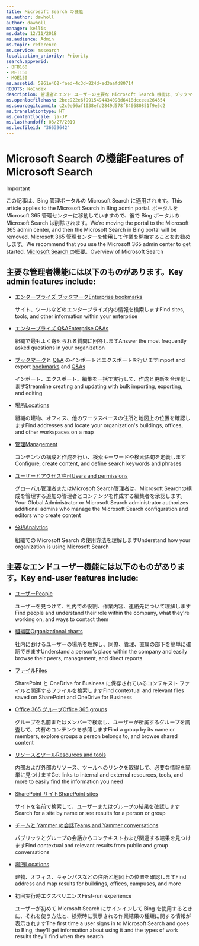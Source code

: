 ```yaml
---
title: Microsoft Search の機能
ms.author: dawholl
author: dawholl
manager: kellis
ms.date: 12/11/2018
ms.audience: Admin
ms.topic: reference
ms.service: mssearch
localization_priority: Priority
search.appverid:
- BFB160
- MET150
- MOE150
ms.assetid: 5861e462-faed-4c3d-824d-ed3aafd80714
ROBOTS: NoIndex
description: 管理者とエンド ユーザーの主要な Microsoft Search 機能は、ブックマーク、Q&A、管理、データ分析です
ms.openlocfilehash: 2bcc922e6f9915494434098d6418dcceea264354
ms.sourcegitcommit: c2c9e66af1038efd2849d578f846680851f9e5d2
ms.translationtype: HT
ms.contentlocale: ja-JP
ms.lasthandoff: 08/27/2019
ms.locfileid: "36639642"
---
```

# <a name="features-of-microsoft-search"></a><span data-ttu-id="5e85e-103">Microsoft Search の機能</span><span class="sxs-lookup"><span data-stu-id="5e85e-103">Features of Microsoft Search</span></span>

> [!IMPORTANT]
> <span data-ttu-id="5e85e-104">この記事は、Bing 管理ポータルの Microsoft Search に適用されます。</span><span class="sxs-lookup"><span data-stu-id="5e85e-104">This article applies to the Microsoft Search in Bing admin portal.</span></span> <span data-ttu-id="5e85e-105">ポータルを Microsoft 365 管理センターに移動していますので、後で Bing ポータルの Microsoft Search は削除されます。</span><span class="sxs-lookup"><span data-stu-id="5e85e-105">We’re moving the portal to the Microsoft 365 admin center, and then the Microsoft Search in Bing portal will be removed.</span></span> <span data-ttu-id="5e85e-106">Microsoft 365 管理センターを使用して作業を開始することをお勧めします。</span><span class="sxs-lookup"><span data-stu-id="5e85e-106">We recommend that you use the Microsoft 365 admin center to get started.</span></span> <span data-ttu-id="5e85e-107">[Microsoft Search の概要](overview-microsoft-search.md)。</span><span class="sxs-lookup"><span data-stu-id="5e85e-107">Overview of Microsoft Search</span></span>

## <a name="key-admin-features-include"></a><span data-ttu-id="5e85e-108">主要な管理者機能には以下のものがあります。</span><span class="sxs-lookup"><span data-stu-id="5e85e-108">Key admin features include:</span></span>

- [<span data-ttu-id="5e85e-109">エンタープライズ ブックマーク</span><span class="sxs-lookup"><span data-stu-id="5e85e-109">Enterprise bookmarks</span></span>](create-and-manage-bookmarks.md)
    
    <span data-ttu-id="5e85e-110">サイト、ツールなどのエンタープライズ内の情報を検索します</span><span class="sxs-lookup"><span data-stu-id="5e85e-110">Find sites, tools, and other information within your enterprise</span></span>
    
- [<span data-ttu-id="5e85e-111">エンタープライズ Q&A</span><span class="sxs-lookup"><span data-stu-id="5e85e-111">Enterprise Q&As</span></span>](create-and-manage-qas.md)
    
    <span data-ttu-id="5e85e-112">組織で最もよく寄せられる質問に回答します</span><span class="sxs-lookup"><span data-stu-id="5e85e-112">Answer the most frequently asked questions in your organization</span></span>
    
- <span data-ttu-id="5e85e-113">[ブックマーク](bulk-create-bookmarks.md)と [Q&A](bulk-create-qas.md) のインポートとエクスポートを行います</span><span class="sxs-lookup"><span data-stu-id="5e85e-113">Import and export [bookmarks](bulk-create-bookmarks.md) and [Q&As](bulk-create-qas.md)</span></span>
    
    <span data-ttu-id="5e85e-114">インポート、エクスポート、編集を一括で実行して、作成と更新を合理化します</span><span class="sxs-lookup"><span data-stu-id="5e85e-114">Streamline creating and updating with bulk importing, exporting, and editing</span></span>

- [<span data-ttu-id="5e85e-115">場所</span><span class="sxs-lookup"><span data-stu-id="5e85e-115">Locations</span></span>](locations.md)
    
    <span data-ttu-id="5e85e-116">組織の建物、オフィス、他のワークスペースの住所と地図上の位置を確認します</span><span class="sxs-lookup"><span data-stu-id="5e85e-116">Find addresses and locate your organization's buildings, offices, and other workspaces on a map</span></span>
    
- [<span data-ttu-id="5e85e-117">管理</span><span class="sxs-lookup"><span data-stu-id="5e85e-117">Management</span></span>](set-up-microsoft-search.md)
    
    <span data-ttu-id="5e85e-118">コンテンツの構成と作成を行い、検索キーワードや検索語句を定義します</span><span class="sxs-lookup"><span data-stu-id="5e85e-118">Configure, create content, and define search keywords and phrases</span></span>
    
- [<span data-ttu-id="5e85e-119">ユーザーとアクセス許可</span><span class="sxs-lookup"><span data-stu-id="5e85e-119">Users and permissions</span></span>](add-users.md)
    
    <span data-ttu-id="5e85e-120">グローバル管理者またはMicrosoft Search管理者は、Microsoft Searchの構成を管理する追加の管理者とコンテンツを作成する編集者を承認します。</span><span class="sxs-lookup"><span data-stu-id="5e85e-120">Your Global Administrator or Microsoft Search administrator authorizes additional admins who manage the Microsoft Search configuration and editors who create content</span></span>
    
- [<span data-ttu-id="5e85e-121">分析</span><span class="sxs-lookup"><span data-stu-id="5e85e-121">Analytics </span></span>](get-insights.md) 
    
    <span data-ttu-id="5e85e-122">組織での Microsoft Search の使用方法を理解します</span><span class="sxs-lookup"><span data-stu-id="5e85e-122">Understand how your organization is using Microsoft Search</span></span> 
    
## <a name="key-end-user-features-include"></a><span data-ttu-id="5e85e-123">主要なエンドユーザー機能には以下のものがあります。</span><span class="sxs-lookup"><span data-stu-id="5e85e-123">Key end-user features include:</span></span>

- [<span data-ttu-id="5e85e-124">ユーザー</span><span class="sxs-lookup"><span data-stu-id="5e85e-124">People</span></span>](use/find-people-and-groups.md)
    
    <span data-ttu-id="5e85e-125">ユーザーを見つけて、社内での役割、作業内容、連絡先について理解します</span><span class="sxs-lookup"><span data-stu-id="5e85e-125">Find people and understand their role within the company, what they're working on, and ways to contact them</span></span>
    
- [<span data-ttu-id="5e85e-126">組織図</span><span class="sxs-lookup"><span data-stu-id="5e85e-126">Organizational charts</span></span>](use/find-people-and-groups.md)
    
    <span data-ttu-id="5e85e-127">社内におけるユーザーの場所を理解し、同僚、管理、直属の部下を簡単に確認できます</span><span class="sxs-lookup"><span data-stu-id="5e85e-127">Understand a person's place within the company and easily browse their peers, management, and direct reports</span></span>
    
- [<span data-ttu-id="5e85e-128">ファイル</span><span class="sxs-lookup"><span data-stu-id="5e85e-128">Files</span></span>](use/find-files.md)
    
    <span data-ttu-id="5e85e-129">SharePoint と OneDrive for Business に保存されているコンテキスト ファイルと関連するファイルを検索します</span><span class="sxs-lookup"><span data-stu-id="5e85e-129">Find contextual and relevant files saved on SharePoint and OneDrive for Business</span></span>
    
- [<span data-ttu-id="5e85e-130">Office 365 グループ</span><span class="sxs-lookup"><span data-stu-id="5e85e-130">Office 365 groups</span></span>](use/find-people-and-groups.md)
    
    <span data-ttu-id="5e85e-131">グループを名前またはメンバーで検索し、ユーザーが所属するグループを調査して、共有のコンテンツを参照します</span><span class="sxs-lookup"><span data-stu-id="5e85e-131">Find a group by its name or members, explore groups a person belongs to, and browse shared content</span></span>
    
- [<span data-ttu-id="5e85e-132">リソースとツール</span><span class="sxs-lookup"><span data-stu-id="5e85e-132">Resources and tools</span></span>](use/find-resources-tools-and-more.md)
    
    <span data-ttu-id="5e85e-133">内部および外部のリソース、ツールへのリンクを取得して、必要な情報を簡単に見つけます</span><span class="sxs-lookup"><span data-stu-id="5e85e-133">Get links to internal and external resources, tools, and more to easily find the information you need</span></span>
    
- [<span data-ttu-id="5e85e-134">SharePoint サイト</span><span class="sxs-lookup"><span data-stu-id="5e85e-134">SharePoint sites</span></span>](use/find-sharepoint-sites.md)
    
    <span data-ttu-id="5e85e-135">サイトを名前で検索して、ユーザーまたはグループの結果を確認します</span><span class="sxs-lookup"><span data-stu-id="5e85e-135">Search for a site by name or see results for a person or group</span></span>
    
- [<span data-ttu-id="5e85e-136">チームと Yammer の会話</span><span class="sxs-lookup"><span data-stu-id="5e85e-136">Teams and Yammer conversations</span></span>](use/find-conversations.md)
    
    <span data-ttu-id="5e85e-137">パブリックとグループの会話からコンテキストおよび関連する結果を見つけます</span><span class="sxs-lookup"><span data-stu-id="5e85e-137">Find contextual and relevant results from public and group conversations</span></span>

- [<span data-ttu-id="5e85e-138">場所</span><span class="sxs-lookup"><span data-stu-id="5e85e-138">Locations</span></span>](use/find-locations.md)
    
    <span data-ttu-id="5e85e-139">建物、オフィス、キャンパスなどの住所と地図上の位置を確認します</span><span class="sxs-lookup"><span data-stu-id="5e85e-139">Find address and map results for buildings, offices, campuses, and more</span></span>
    
- <span data-ttu-id="5e85e-140">初回実行時エクスペリエンス</span><span class="sxs-lookup"><span data-stu-id="5e85e-140">First-run experience</span></span>
    
    <span data-ttu-id="5e85e-141">ユーザーが初めて Microsoft Search にサインインして Bing を使用するときに、それを使う方法と、検索時に表示される作業結果の種類に関する情報が表示されます</span><span class="sxs-lookup"><span data-stu-id="5e85e-141">The first time a user signs in to Microsoft Search and goes to Bing, they'll get information about using it and the types of work results they'll find when they search</span></span>